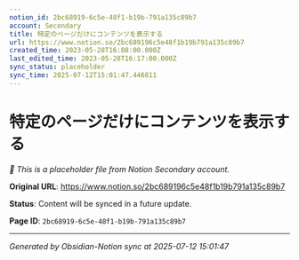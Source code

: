 ```yaml
---
notion_id: 2bc68919-6c5e-48f1-b19b-791a135c89b7
account: Secondary
title: 特定のページだけにコンテンツを表示する
url: https://www.notion.so/2bc689196c5e48f1b19b791a135c89b7
created_time: 2023-05-28T16:08:00.000Z
last_edited_time: 2023-05-28T16:17:00.000Z
sync_status: placeholder
sync_time: 2025-07-12T15:01:47.446811
---
```


# 特定のページだけにコンテンツを表示する

*🔄 This is a placeholder file from Notion Secondary account.*

**Original URL**: https://www.notion.so/2bc689196c5e48f1b19b791a135c89b7

**Status**: Content will be synced in a future update.

**Page ID**: `2bc68919-6c5e-48f1-b19b-791a135c89b7`

---

*Generated by Obsidian-Notion sync at 2025-07-12 15:01:47*
